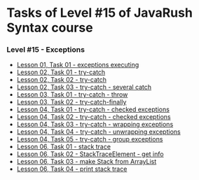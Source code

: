 # <a name="start"></a> Tasks of Level #15 of JavaRush Syntax course

### Level #15 - **Exceptions**

- [Lesson 01, Task 01 - exceptions executing][01_01]
- [Lesson 02, Task 01 - try-catch][02_01]
- [Lesson 02, Task 02 - try-catch][02_02]
- [Lesson 02, Task 03 - try-catch - several catch][02_03]
- [Lesson 03, Task 01 - try-catch - throw][03_01]
- [Lesson 03, Task 02 - try-catch-finally][03_02]
- [Lesson 04, Task 01 - try-catch - checked exceptions][04_01]
- [Lesson 04, Task 02 - try-catch - checked exceptions][04_02]
- [Lesson 04, Task 03 - try-catch - wrapping exceptions][04_03]
- [Lesson 04, Task 04 - try-catch - unwrapping exceptions][04_04]
- [Lesson 04, Task 05 - try-catch - group exceptions][04_05]
- [Lesson 06, Task 01 - stack trace][06_01]
- [Lesson 06, Task 02 - StackTraceElement - get info][06_02]
- [Lesson 06, Task 03 - make Stack from ArrayList][06_03]
- [Lesson 06, Task 04 - print stack trace][06_04]

[01_01]: https://github.com/mentor-dev/Java-Learning/tree/main/JavaRush_1/15_Exceptions/01_01__exceptions_executing
[02_01]: https://github.com/mentor-dev/Java-Learning/tree/main/JavaRush_1/15_Exceptions/02_01__try-catch
[02_02]: https://github.com/mentor-dev/Java-Learning/tree/main/JavaRush_1/15_Exceptions/02_02__try-catch
[02_03]: https://github.com/mentor-dev/Java-Learning/tree/main/JavaRush_1/15_Exceptions/02_03__try-catch_several_catch
[03_01]: https://github.com/mentor-dev/Java-Learning/tree/main/JavaRush_1/15_Exceptions/03_01__try-catch_throw
[03_02]: https://github.com/mentor-dev/Java-Learning/tree/main/JavaRush_1/15_Exceptions/03_02__try-catch-finally
[04_01]: https://github.com/mentor-dev/Java-Learning/tree/main/JavaRush_1/15_Exceptions/04_01__try-catch_checked
[04_02]: https://github.com/mentor-dev/Java-Learning/tree/main/JavaRush_1/15_Exceptions/04_02__try-catch_checked
[04_03]: https://github.com/mentor-dev/Java-Learning/tree/main/JavaRush_1/15_Exceptions/04_03__try-catch_wrapping_exceptions
[04_04]: https://github.com/mentor-dev/Java-Learning/tree/main/JavaRush_1/15_Exceptions/04_04__try-catch_unwrapping_exceptions
[04_05]: https://github.com/mentor-dev/Java-Learning/tree/main/JavaRush_1/15_Exceptions/04_05__try-catch_group_exceptions
[06_01]: https://github.com/mentor-dev/Java-Learning/tree/main/JavaRush_1/15_Exceptions/06_01__stack_trace
[06_02]: https://github.com/mentor-dev/Java-Learning/tree/main/JavaRush_1/15_Exceptions/06_02__StackTraceElement_get_info
[06_03]: https://github.com/mentor-dev/Java-Learning/tree/main/JavaRush_1/15_Exceptions/06_03__make_Stack_from_ArrayList
[06_04]: https://github.com/mentor-dev/Java-Learning/tree/main/JavaRush_1/15_Exceptions/06_04__print_stack_trace
